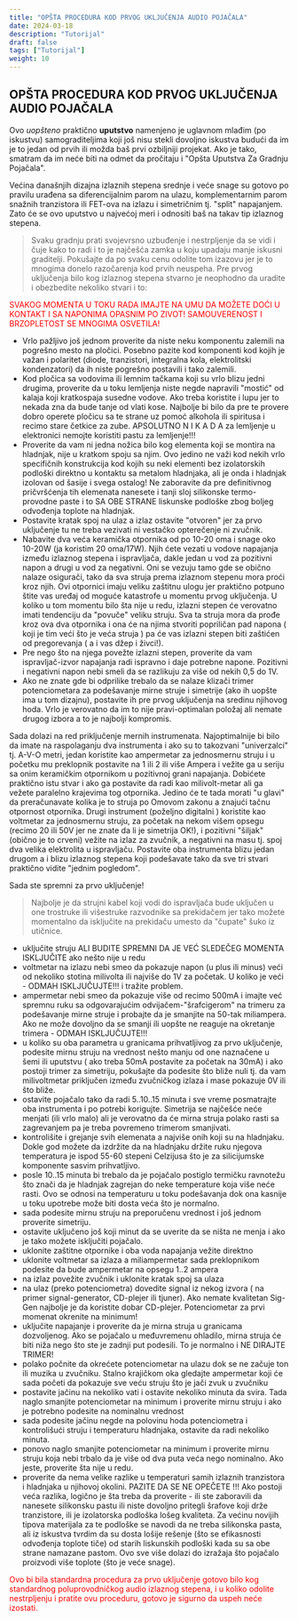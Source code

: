 ```yaml
---
title: "OPŠTA PROCEDURA KOD PRVOG UKLJUČENJA AUDIO POJAČALA"
date: 2024-03-18
description: "Tutorijal"
draft: false
tags: ["Tutorijal"]
weight: 10
---
```

## OPŠTA PROCEDURA KOD PRVOG UKLJUČENJA AUDIO POJAČALA

Ovo *uopšteno* praktično **uputstvo** namenjeno je uglavnom mlađim (po iskustvu) samograditeljima koji još nisu stekli dovoljno iskustva budući da im je to jedan od prvih ili možda baš prvi ozbiljniji projekat. Ako je tako, smatram da im neće biti na odmet da pročitaju i "Opšta Uputstva Za Gradnju Pojačala".

Većina današnjih dizajna izlaznih stepena srednje i veće snage su gotovo po pravilu urađena sa diferencijalnim parom na ulazu, komplementarnim parom snažnih tranzistora ili FET-ova na izlazu i simetričnim tj. "split" napajanjem. Zato će se ovo uputstvo u najvećoj meri i odnositi baš na takav tip izlaznog stepena.

> Svaku gradnju prati svojevrsno uzbuđenje i nestrpljenje da se vidi i čuje kako to radi i to je najčešća zamka u koju upadaju manje iskusni graditelji. Pokušajte da po svaku cenu odolite tom izazovu jer je to mnogima donelo razočarenja kod prvih neuspeha. Pre prvog uključenja bilo kog izlaznog stepena stvarno je neophodno da uradite i obezbedite nekoliko stvari i to:

<p style="color: red;" class="text-center">SVAKOG MOMENTA U TOKU RADA IMAJTE NA UMU DA MOŽETE DOĆI U KONTAKT I SA NAPONIMA OPASNIM PO ZIVOT! SAMOUVERENOST I BRZOPLETOST SE MNOGIMA OSVETILA!</p>

- Vrlo pažljivo još jednom proverite da niste neku komponentu zalemili na pogrešno mesto na pločici. Posebno pazite kod komponenti kod kojih je važan i polaritet (diode, tranzistori, integralna kola, elektrolitski kondenzatori) da ih niste pogrešno postavili i tako zalemili.
- Kod pločica sa vodovima ili lemnim tačkama koji su vrlo blizu jedni drugima, proverite da u toku lemljenja niste negde napravili "mostić" od kalaja koji kratkospaja susedne vodove. Ako treba koristite i lupu jer to nekada zna da bude tanje od vlati kose. Najbolje bi bilo da pre te provere dobro operete pločicu sa te strane uz pomoć alkohola ili spiritusa i recimo stare četkice za zube. APSOLUTNO N I K A D A za lemljenje u elektronici nemojte koristiti pastu za lemljenje!!!
- Proverite da vam ni jedna nožica bilo kog elementa koji se montira na hladnjak, nije u kratkom spoju sa njim. Ovo jedino ne važi kod nekih vrlo specifičnih konstrukcija kod kojih su neki elementi bez izolatorskih podloški direktno u kontaktu sa metalom hladnjaka, ali je onda i hladnjak izolovan od šasije i svega ostalog! Ne zaboravite da pre definitivnog pričvršćenja tih elemenata nanesete i tanji sloj silikonske termo-provodne paste i to SA OBE STRANE liskunske podloške zbog boljeg odvođenja toplote na hladnjak.
- Postavite kratak spoj na ulaz a izlaz ostavite "otvoren" jer za prvo uključenje tu ne treba vezivati ni vestačko opterečenje ni zvučnik.
- Nabavite dva veća keramička otpornika od po 10-20 oma i snage oko 10-20W (ja koristim 20 oma/17W). Njih ćete vezati u vodove napajanja između izlaznog stepena i ispravljača, dakle jedan u vod za pozitivni napon a drugi u vod za negativni. Oni se vezuju tamo gde se obično nalaze osigurači, tako da sva struja prema izlaznom stepenu mora proći kroz njih. Ovi otpornici imaju veliku zaštitnu ulogu jer praktično potpuno štite vas uređaj od moguće katastrofe u momentu prvog uključenja. U koliko u tom momentu bilo šta nije u redu, izlazni stepen će verovatno imati tendenciju da "povuče" veliku struju. Sva ta struja mora da prođe kroz ova dva otpornika i ona će na njima stvoriti popriličan pad napona ( koji je tim veći što je veća struja ) pa će vas izlazni stepen biti zaštićen od pregorevanja ( a i vas džep i živci!).
- Pre nego što na njega povežte izlazni stepen, proverite da vam ispravljač-izvor napajanja radi ispravno i daje potrebne napone. Pozitivni i negativni napon nebi smeli da se razlikuju za više od nekih 0,5 do 1V.
- Ako ne znate gde bi odprilike trebalo da se nalaze klizači trimer potenciometara za podešavanje mirne struje i simetrije (ako ih uopšte ima u tom dizajnu), postavite ih pre prvog uključenja na sredinu njihovog hoda. Vrlo je verovatno da im to nije pravi-optimalan položaj ali nemate drugog izbora a to je najbolji kompromis.

Sada dolazi na red priključenje mernih instrumenata. Najoptimalnije bi bilo da imate na raspolaganju dva instrumenta i ako su to takozvani "univerzalci" tj. A-V-O metri, jedan koristite kao ampermetar za jednosmernu struju i u početku mu preklopnik postavite na 1 ili 2 ili više Ampera i vežite ga u seriju sa onim keramičkim otpornikom u pozitivnoj grani napajanja. Dobićete praktično istu stvar i ako ga postavite da radi kao milivolt-metar ali ga vežete paralelno krajevima tog otpornika. Jedino će te tada morati "u glavi" da preračunavate kolika je to struja po Omovom zakonu a znajući tačnu otpornost otpornika. Drugi instrument (poželjno digitalni ) koristite kao voltmetar za jednosmernu struju, za početak na nekom višem opsegu (recimo 20 ili 50V jer ne znate da li je simetrija OK!), i pozitivni "šiljak" (obično je to crveni) vežite na izlaz za zvučnik, a negativni na masu tj. spoj dva velika elektrolita u ispravljaču. Postavite oba instrumenta blizu jedan drugom a i blizu izlaznog stepena koji podešavate tako da sve tri stvari praktično vidite "jednim pogledom".

Sada ste spremni za prvo uključenje!

> Najbolje je da strujni kabel koji vodi do ispravljača bude uključen u one trostruke ili višestruke razvodnike sa prekidačem jer tako možete momentalno da isključite na prekidaču umesto da "čupate" šuko iz utičnice.
- uključite struju ALI BUDITE SPREMNI DA JE VEĆ SLEDEČEG MOMENTA ISKLJUČITE ako nešto nije u redu
- voltmetar na izlazu nebi smeo da pokazuje napon (u plus ili minus) veći od nekoliko stotina milivolta ili najviše do 1V za početak. U koliko je veći - ODMAH ISKLJUČUJTE!!! i tražite problem.
- ampermetar nebi smeo da pokazuje više od recimo 500mA i imajte već spremnu ruku sa odgovarajućim odvijačem-"šrafcigerom" na trimeru za podešavanje mirne struje i probajte da je smanjite na 50-tak miliampera. Ako ne može dovoljno da se smanji ili uopšte ne reaguje na okretanje trimera - ODMAH ISKLJUČUJTE!!!
- u koliko su oba parametra u granicama prihvatljivog za prvo uključenje, podesite mirnu struju na vrednost nešto manju od one naznačene u šemi ili uputstvu ( ako treba 50mA postavite za početak na 30mA) i ako postoji trimer za simetriju, pokušajte da podesite što bliže nuli tj. da vam milivoltmetar priključen između zvučničkog izlaza i mase pokazuje 0V ili što bliže.
- ostavite pojačalo tako da radi 5..10..15 minuta i sve vreme posmatrajte oba instrumenta i po potrebi korigujte. Simetrija se najčešće neće menjati (ili vrlo malo) ali je verovatno da će mirna struja polako rasti sa zagrevanjem pa je treba povremeno trimerom smanjivati.
- kontrolišite i grejanje svih elemenata a najviše onih koji su na hladnjaku. Dokle god možete da izdržite da na hladnjaku držite ruku njegova temperatura je ispod 55-60 stepeni Celzijusa što je za silicijumske komponente sasvim prihvatljivo.
- posle 10..15 minuta bi trebalo da je pojačalo postiglo termičku ravnotežu što znači da je hladnjak zagrejan do neke temperature koja više neće rasti. Ovo se odnosi na temperaturu u toku podešavanja dok ona kasnije u toku upotrebe može biti dosta veća što je normalno.
- sada podesite mirnu struju na preporučenu vrednost i još jednom proverite simetriju.
- ostavite uključeno još koji minut da se uverite da se ništa ne menja i ako je tako možete isključiti pojačalo.
- uklonite zaštitne otpornike i oba voda napajanja vežite direktno
- uklonite voltmetar sa izlaza a miliampermetar sada preklopnikom podesite da bude ampermetar na opsegu 1..2 ampera
- na izlaz povežite zvučnik i uklonite kratak spoj sa ulaza
- na ulaz (preko potenciometra) dovedite signal iz nekog izvora ( na primer signal-generator, CD-plejer ili tjuner). Ako nemate kvalitetan Sig-Gen najbolje je da koristite dobar CD-plejer. Potenciometar za prvi momenat okrenite na minimum!
- uključite napajanje i proverite da je mirna struja u granicama dozvoljenog. Ako se pojačalo u međuvremenu ohladilo, mirna struja će biti niža nego što ste je zadnji put podesili. To je normalno i NE DIRAJTE TRIMER!
- polako počnite da okrećete potenciometar na ulazu dok se ne začuje ton ili muzika u zvučniku. Stalno krajičkom oka gledajte ampermetar koji će sada početi da pokazuje sve veću struju što je jači zvuk u zvučniku
- postavite jačinu na nekoliko vati i ostavite nekoliko minuta da svira. Tada naglo smanjite potenciometar na minimum i proverite mirnu struju i ako je potrebno podesite na nominalnu vrednost
- sada podesite jačinu negde na polovinu hoda potenciometra i kontrolišući struju i temperaturu hladnjaka, ostavite da radi nekoliko minuta.
- ponovo naglo smanjite potenciometar na minimum i proverite mirnu struju koja nebi trbalo da je više od dva puta veća nego nominalno. Ako jeste, proverite šta nije u redu.
- proverite da nema velike razlike u temperaturi samih izlaznih tranzistora i hladnjaka u njihovoj okolini. PAZITE DA SE NE OPEČETE !!! Ako postoji veća razlika, logično je šta treba da proverite - ili ste zaboravili da nanesete silikonsku pastu ili niste dovoljno pritegli šrafove koji drže tranzistore, ili je izolatorska podloška lošeg kvaliteta. Za većinu novijih tipova materijala za te podloške se navodi da ne treba silikonska pasta, ali iz iskustva tvrdim da su dosta lošije rešenje (što se efikasnosti odvođenja toplote tiče) od starih liskunskih podloški kada su sa obe strane namazane pastom. Ovo sve više dolazi do izražaja što pojačalo proizvodi više toplote (što je veće snage).

<p style="color: red;" class="text-center">Ovo bi bila standardna procedura za prvo uključenje gotovo bilo kog standardnog poluprovodničkog audio izlaznog stepena, i u koliko odolite nestrpljenju i pratite ovu proceduru, gotovo je sigurno da uspeh neće izostati.</p>
